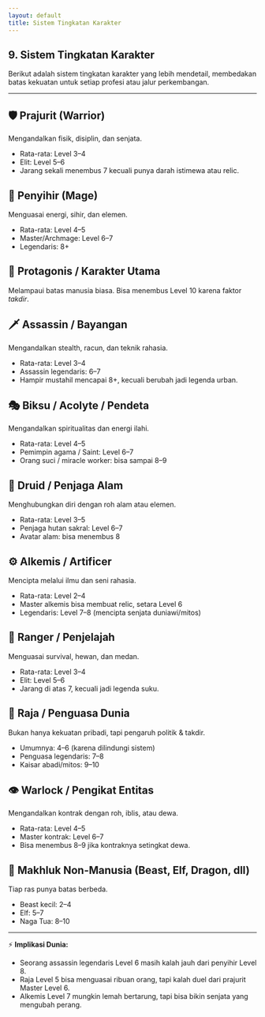 ```yaml
---
layout: default
title: Sistem Tingkatan Karakter
---
```

## 9. Sistem Tingkatan Karakter

Berikut adalah sistem tingkatan karakter yang lebih mendetail, membedakan batas kekuatan untuk setiap profesi atau jalur perkembangan.

---

## 🛡️ Prajurit (Warrior)

Mengandalkan fisik, disiplin, dan senjata.

* Rata-rata: Level 3–4
* Elit: Level 5–6
* Jarang sekali menembus 7 kecuali punya darah istimewa atau relic.

## 🔮 Penyihir (Mage)

Menguasai energi, sihir, dan elemen.

* Rata-rata: Level 4–5
* Master/Archmage: Level 6–7
* Legendaris: 8+

## 🌟 Protagonis / Karakter Utama

Melampaui batas manusia biasa. Bisa menembus Level 10 karena faktor *takdir*.

## 🗡️ Assassin / Bayangan

Mengandalkan stealth, racun, dan teknik rahasia.

* Rata-rata: Level 3–4
* Assassin legendaris: 6–7
* Hampir mustahil mencapai 8+, kecuali berubah jadi legenda urban.

## 🎭 Biksu / Acolyte / Pendeta

Mengandalkan spiritualitas dan energi ilahi.

* Rata-rata: Level 4–5
* Pemimpin agama / Saint: Level 6–7
* Orang suci / miracle worker: bisa sampai 8–9

## 🌳 Druid / Penjaga Alam

Menghubungkan diri dengan roh alam atau elemen.

* Rata-rata: Level 3–5
* Penjaga hutan sakral: Level 6–7
* Avatar alam: bisa menembus 8

## ⚙️ Alkemis / Artificer

Mencipta melalui ilmu dan seni rahasia.

* Rata-rata: Level 2–4
* Master alkemis bisa membuat relic, setara Level 6
* Legendaris: Level 7–8 (mencipta senjata duniawi/mitos)

## 🏹 Ranger / Penjelajah

Menguasai survival, hewan, dan medan.

* Rata-rata: Level 3–4
* Elit: Level 5–6
* Jarang di atas 7, kecuali jadi legenda suku.

## 👑 Raja / Penguasa Dunia

Bukan hanya kekuatan pribadi, tapi pengaruh politik & takdir.

* Umumnya: 4–6 (karena dilindungi sistem)
* Penguasa legendaris: 7–8
* Kaisar abadi/mitos: 9–10

## 👁️ Warlock / Pengikat Entitas

Mengandalkan kontrak dengan roh, iblis, atau dewa.

* Rata-rata: Level 4–5
* Master kontrak: Level 6–7
* Bisa menembus 8–9 jika kontraknya setingkat dewa.

## 🐉 Makhluk Non-Manusia (Beast, Elf, Dragon, dll)

Tiap ras punya batas berbeda.

* Beast kecil: 2–4
* Elf: 5–7
* Naga Tua: 8–10

---

⚡ **Implikasi Dunia:**

*   Seorang assassin legendaris Level 6 masih kalah jauh dari penyihir Level 8.
*   Raja Level 5 bisa menguasai ribuan orang, tapi kalah duel dari prajurit Master Level 6.
*   Alkemis Level 7 mungkin lemah bertarung, tapi bisa bikin senjata yang mengubah perang.